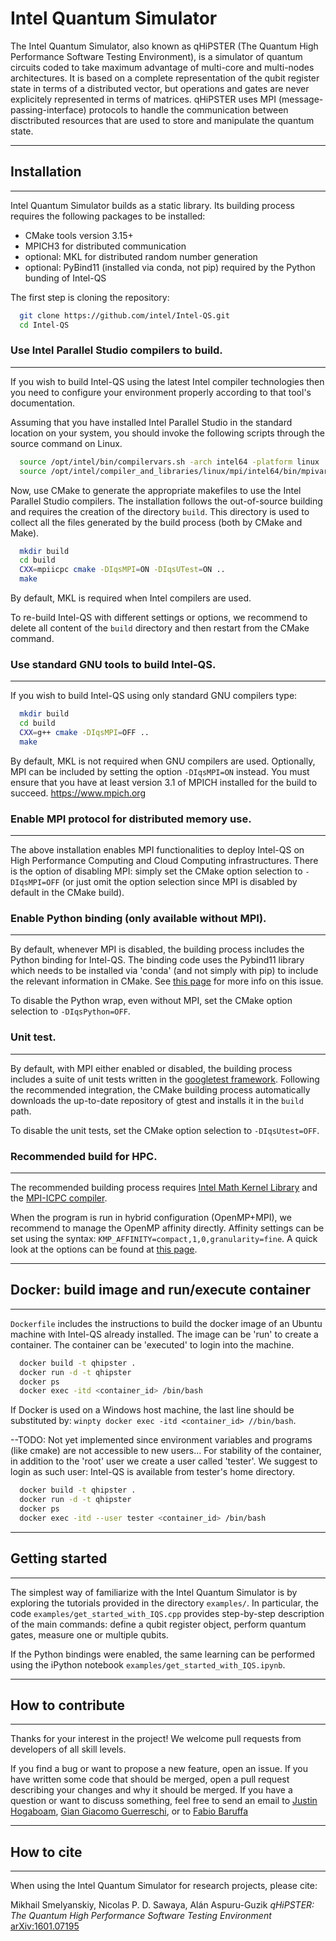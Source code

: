 # Intel Quantum Simulator

The Intel Quantum Simulator, also known as qHiPSTER (The Quantum High Performance Software Testing Environment),
is a simulator of quantum circuits coded to take maximum advantage of multi-core and multi-nodes architectures.
It is based on a complete representation of the qubit register state in terms of a distributed vector, but
operations and gates are never explicitely represented in terms of matrices.
qHiPSTER uses MPI (message-passing-interface) protocols to handle the communication between disctributed
resources that are used to store and manipulate the quantum state.


----
## Installation
----

Intel Quantum Simulator builds as a static library.
Its building process requires the following packages to be installed:

*  CMake tools version 3.15+
*  MPICH3 for distributed communication
*  optional: MKL for distributed random number generation
*  optional: PyBind11 (installed via conda, not pip) required by the Python bunding of Intel-QS

The first step is cloning the repository:
```bash
  git clone https://github.com/intel/Intel-QS.git
  cd Intel-QS
```



### Use Intel Parallel Studio compilers to build.
----

If you wish to build Intel-QS using the latest Intel compiler technologies then
you need to configure your environment properly according to that tool's documentation.

Assuming that you have installed Intel Parallel Studio in the standard location on your
system,  you should invoke the following scripts through the source command on Linux.

```bash
  source /opt/intel/bin/compilervars.sh -arch intel64 -platform linux
  source /opt/intel/compiler_and_libraries/linux/mpi/intel64/bin/mpivars.sh
```

Now, use CMake to generate the appropriate makefiles to use the Intel Parallel Studio compilers.
The installation follows the out-of-source building and requires the creation of the directory `build`.
This directory is used to collect all the files generated by the build process (both by CMake and Make).
```bash
  mkdir build
  cd build
  CXX=mpiicpc cmake -DIqsMPI=ON -DIqsUTest=ON ..
  make
```
By default, MKL is required when Intel compilers are used.

To re-build Intel-QS with different settings or options, we recommend to delete all content of the
`build` directory and then restart from the CMake command.



### Use standard GNU tools to build Intel-QS.
----

If you wish to build Intel-QS using only standard GNU compilers type:
 
```bash
  mkdir build
  cd build
  CXX=g++ cmake -DIqsMPI=OFF ..
  make
```
By default, MKL is not required when GNU compilers are used.
Optionally, MPI can be included by setting the option `-DIqsMPI=ON` instead. You must ensure
that you have at least version 3.1 of MPICH installed for the build to succeed.
https://www.mpich.org



### Enable MPI protocol for distributed memory use.
----

The above installation enables MPI functionalities to deploy Intel-QS on High Performance
Computing and Cloud Computing infrastructures. There is the option of disabling MPI:
simply set the CMake option selection to `-DIqsMPI=OFF`
(or just omit the option selection since MPI is disabled by default in the CMake build).



### Enable Python binding (only available without MPI).
----

By default, whenever MPI is disabled, the building process includes the Python binding for
Intel-QS. The binding code uses the Pybind11 library which needs to be installed via 'conda'
(and not simply with pip) to include the relevant information in CMake.
See [this page](https://github.com/pybind/pybind11/issues/1628) for more info on this issue.

To disable the Python wrap, even without MPI, set the CMake option selection to
`-DIqsPython=OFF`.



### Unit test.
----

By default, with MPI either enabled or disabled, the building process includes a suite
of unit tests written in the [googletest framework](https://github.com/google/googletest).
Following the recommended integration, the CMake building process automatically downloads
the up-to-date repository of gtest and installs it in the `build` path.

To disable the unit tests, set the CMake option selection to
`-DIqsUtest=OFF`.



### Recommended build for HPC.
----

The recommended building process requires
[Intel Math Kernel Library](https://software.intel.com/en-us/mkl)
and the [MPI-ICPC compiler](https://software.intel.com/en-us/node/528770).

When the program is run in hybrid configuration (OpenMP+MPI), we recommend to manage
the OpenMP affinity directly. Affinity settings can be set using the syntax:
`KMP_AFFINITY=compact,1,0,granularity=fine`.
A quick look at the options can be found at
[this page](https://www.nas.nasa.gov/hecc/support/kb/using-intel-openmp-thread-affinity-for-pinning_285.html).



----
## Docker: build image and run/execute container
----

`Dockerfile` includes the instructions to build the docker image of an Ubuntu machine
with Intel-QS already installed. The image can be 'run' to create a container.
The container can be 'executed' to login into the machine.

```bash
  docker build -t qhipster .
  docker run -d -t qhipster
  docker ps
  docker exec -itd <container_id> /bin/bash
```

If Docker is used on a Windows host machine, the last line should be substituted by:
`winpty docker exec -itd <container_id> //bin/bash`.

--TODO: Not yet implemented since environment variables and programs (like cmake) are
not accessible to new users...
For stability of the container, in addition to the 'root' user we create a user called
'tester'. We suggest to login as such user: Intel-QS is available from tester's home directory.

```bash
  docker build -t qhipster .
  docker run -d -t qhipster
  docker ps
  docker exec -itd --user tester <container_id> /bin/bash
```


----
## Getting started
----

The simplest way of familiarize with the Intel Quantum Simulator is by exploring the tutorials
provided in the directory `examples/`.
In particular, the code `examples/get_started_with_IQS.cpp` provides step-by-step
description of the main commands:
define a qubit register object, perform quantum gates, measure one or multiple qubits.

If the Python bindings were enabled, the same learning can be performed using the iPython
notebook `examples/get_started_with_IQS.ipynb`.



----
## How to contribute
----

Thanks for your interest in the project! We welcome pull requests from developers of all skill levels.

If you find a bug or want to propose a new feature, open an issue.
If you have written some code that should be merged, open a pull request describing your changes and why it should be merged.
If you have a question or want to discuss something, feel free to send an email to
[Justin Hogaboam](justin.w.hogaboam@intel.com),
[Gian Giacomo Guerreschi](gian.giacomo.guerreschi@intel.com), or to
[Fabio Baruffa](fabio.baruffa@intel.com)



----
## How to cite
----

When using the Intel Quantum Simulator for research projects, please cite:

   Mikhail Smelyanskiy, Nicolas P. D. Sawaya, Alán Aspuru-Guzik
   *qHiPSTER: The Quantum High Performance Software Testing Environment*
   [arXiv:1601.07195](https://arxiv.org/abs/1601.07195)

